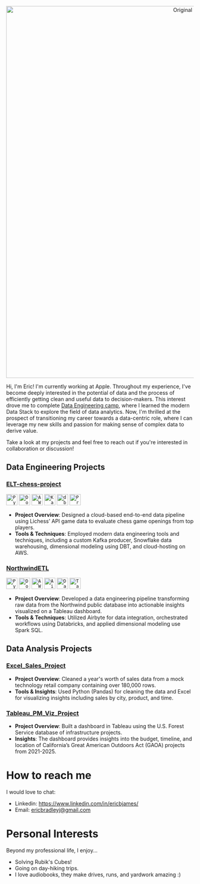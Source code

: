 <p align="center">
<img width="1000" alt="Original formating" src="https://github.com/ericbjames/ericbjames/assets/101911329/10ea169a-01c6-47c8-ade1-f7fe25dfede7"
</p>

Hi, I'm Eric! I'm currently working at Apple. Throughout my experience, I've become deeply interested in the potential of data and the process of efficiently getting clean and useful data to decision-makers. This interest drove me to complete [Data Engineering camp](https://dataengineercamp.com), where I learned the modern Data Stack to explore the field of data analytics. Now, I'm thrilled at the prospect of transitioning my career towards a data-centric role, where I can leverage my new skills and passion for making sense of complex data to derive value.
  
Take a look at my projects and feel free to reach out if you're interested in collaboration or discussion!
  
## Data Engineering Projects

### [ELT-chess-project](https://github.com/ericbjames/ELT-chess-project)
<code><img height="30" title="Python" alt="Python" src="https://github.com/ericbjames/ericbjames/assets/101911329/55beca35-1847-4861-ba9a-fa6e3551620b"></code>
<code><img height="30" title="Docker" alt="Docker" src="https://github.com/ericbjames/ericbjames/assets/101911329/e349c1e0-e21f-4b02-86be-f8ad6b7918d9"></code>
<code><img height="30" title="AWS" alt="AWS" src="https://github.com/ericbjames/ericbjames/assets/101911329/cbf3fe05-b553-461c-bb14-2a611b20043b"></code>
<code><img height="30" title="Kafka" alt="Kafka" src="https://github.com/ericbjames/ericbjames/assets/101911329/6ffe621f-bdcb-4a9e-9049-39c764e7c7e8"></code>
<code><img height="30" title="dbt" alt="dbt" src="https://github.com/ericbjames/ericbjames/assets/101911329/d8408c2c-d4f5-4003-8e2a-1d8a7699fe04"></code>
<code><img height="30" title="Preset" alt="Preset" src="https://github.com/ericbjames/ericbjames/assets/101911329/6433c6cf-038a-4f29-b31c-3ed3daba7101"></code>

- **Project Overview**: Designed a cloud-based end-to-end data pipeline using Lichess’ API game data to evaluate chess game openings from top players.
- **Tools & Techniques**: Employed modern data engineering tools and techniques, including a custom Kafka producer, Snowflake data warehousing, dimensional modeling using DBT, and cloud-hosting on AWS.


### [NorthwindETL](https://github.com/ericbjames/NorthwindETL#project-architecture)
<code><img height="30" title="Python" alt="Python" src="https://github.com/ericbjames/ericbjames/assets/101911329/55beca35-1847-4861-ba9a-fa6e3551620b"></code>
<code><img height="30" title="Docker" alt="Docker" src="https://github.com/ericbjames/ericbjames/assets/101911329/e349c1e0-e21f-4b02-86be-f8ad6b7918d9"></code>
<code><img height="30" title="AWS" alt="AWS" src="https://github.com/ericbjames/ericbjames/assets/101911329/cbf3fe05-b553-461c-bb14-2a611b20043b"></code>
<code><img height="30" title="Airbyte" alt="Airbyte" src="https://github.com/ericbjames/ericbjames/assets/101911329/d7d06dc5-713b-4a45-9051-b6d184d16aa8"></code>
<code><img height="30" title="Databricks" alt="Databricks" src="https://github.com/ericbjames/ericbjames/assets/101911329/46efad86-3771-47b2-b069-855e4a9c3056"></code>
<code><img height="30" title="Tableau" alt="Tableau" src="https://github.com/ericbjames/ericbjames/assets/101911329/da654312-2f1c-40be-a613-13a2954fa63c"></code>
- **Project Overview**: Developed a data engineering pipeline transforming raw data from the Northwind public database into actionable insights visualized on a Tableau dashboard.
- **Tools & Techniques**: Utilized Airbyte for data integration, orchestrated workflows using Databricks, and applied dimensional modeling use Spark SQL.


## Data Analysis Projects

### [Excel_Sales_Project](https://ericbjames.github.io/Excel_Sales_Project/)
- **Project Overview**: Cleaned a year's worth of sales data from a mock technology retail company containing over 180,000 rows.
- **Tools & Insights**: Used Python (Pandas) for cleaning the data and Excel for visualizing insights including sales by city, product, and time.


### [Tableau_PM_Viz_Project](https://public.tableau.com/app/profile/eric.james5960/viz/CAAgricultureDataVizProject/PortfolioOverview)
- **Project Overview**: Built a dashboard in Tableau using the U.S. Forest Service database of infrastructure projects.
- **Insights**: The dashboard provides insights into the budget, timeline, and location of California’s Great American Outdoors Act (GAOA) projects from 2021-2025.


# How to reach me
I would love to chat:
- Linkedin: https://www.linkedin.com/in/ericbjames/
- Email: [ericbradleyj@gmail.com](ericbradleyj@gmail.com)
  
# Personal Interests
Beyond my professional life, I enjoy...
- Solving Rubik's Cubes!
- Going on day-hiking trips.
- I love audiobooks, they make drives, runs, and yardwork amazing :)
